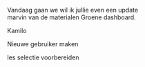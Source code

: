 Vandaag gaan we wil ik jullie even een update  
marvin van de materialen
Groene dashboard.

Kamilo



Nieuwe gebruiker maken

les selectie voorbereiden

